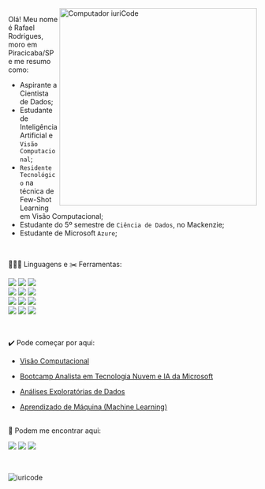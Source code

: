 <img src="https://raw.githubusercontent.com/MicaelliMedeiros/micaellimedeiros/master/image/computer-illustration.png" min-width="400px" max-width="400px" width="400px" align="right" alt="Computador iuriCode">


  Olá! Meu nome é Rafael Rodrigues, moro em Piracicaba/SP e me resumo como: </br>
 
  * Aspirante a Cientista de Dados; <br>
  * Estudante de Inteligência Artificial e `Visão Computacional`; <br>
  * `Residente Tecnológico` na técnica de Few-Shot Learning em Visão Computacional; <br>
  * Estudante do 5º semestre de `Ciência de Dados`, no Mackenzie;
  * Estudante de Microsoft `Azure`;

  <br>
<p align="left">
  👨🏽‍💻  Linguagens e ✂️ Ferramentas:<br></p>
<p align="left">  
  <img src="https://img.shields.io/badge/Python-14354C?style=for-the-badge&logo=python&logoColor=white"/> 
  <img src="https://img.shields.io/badge/GitHub-100000?style=for-the-badge&labelColor=black&logo=github&logoColor=white" />
  <img src="https://img.shields.io/badge/Jupyter-F37626?style=for-the-badge&labelColor=F37626&logo=jupyter&logoColor=white" /><br>
  <img src="https://img.shields.io/badge/pandas-f3f6f4?style=for-the-badge&logo=pandas&logoColor=purple"/>
  <img src="https://img.shields.io/badge/Excel-217346?style=for-the-badge&logo=microsoft-excel&logoColor=white" />
  <img src="https://img.shields.io/badge/Anaconda-44a833?style=for-the-badge&labelColor=44a833&logo=anaconda&logoColor=white" /><br>
  <img src="https://img.shields.io/badge/scikitlearn-14354C?style=for-the-badge&logo=scikit-learn&logoColor=white" />
  <img src="https://img.shields.io/badge/MySQL-4479a1?style=for-the-badge&labelColor=4479a1&logo=MySQL&logoColor=white" />
  <img src="https://img.shields.io/badge/Colab-F9AB00?style=for-the-badge&logo=Google%20Colab&logoColor=orange" /><br>
  <img src="https://img.shields.io/badge/TensorFlow-276DC3?style=for-the-badge&logo=tensorflow&logoColor=#FF6F00" />
  <img src="https://img.shields.io/badge/numpy-013243?style=for-the-badge&logo=numpy&logoColor=#FF6F00" />
  <img src="https://img.shields.io/badge/keras-D00000?style=for-the-badge&logo=keras&logoColor=#FF6F00" /></p>
  <br>
  
<p align="left">
  ✔️ Pode começar por aqui: 
</p>

-  <a href="https://github.com/rafarodrigues/visao-computacional" target="_blank">Visão Computacional</a>

-  <a href="https://github.com/rafarodrigues/microsoft-analista-azure-ia" target="_blank">Bootcamp Analista em Tecnologia Nuvem e IA da Microsoft</a>

-  <a href="https://github.com/rafarodrigues/Analises-Exploratorias-de-Dados" target="_blank">Análises Exploratórias de Dados</a>

-  <a href="https://github.com/rafarodrigues/Machine-Learning" target="_blank">Aprendizado de Máquina (Machine Learning)</a>
<br><br>
<p align="left">
  📧 Podem me encontrar aqui: 
</p>

<p align="left">
<a href="https://www.linkedin.com/in/rafael-rodrigues-945269180/" target="_blank" alt="Linkedin">
  <img src="https://img.shields.io/badge/-Linkedin-0e76a8?style=flat-square&logo=Linkedin&logoColor=white" /></a>

  <a href="mailto:'rafarodrigues33@gmail.com'" alt="Gmail">
  <img src="https://img.shields.io/badge/-Gmail-FF0000?style=flat-square&labelColor=FF0000&logo=gmail&logoColor=white" /></a>

  <a href="https://www.kaggle.com/rafarodrigues33" target="_blank" alt="Kaggle">
  <img src="https://img.shields.io/badge/Kaggle-20beff?style=flat-square&labelColor=20beff&logo=Kaggle&logoColor=white" /></a>
</p>  
<br>

![iuricode](https://github-readme-stats.vercel.app/api/top-langs/?username=rafarodrigues&hide=html&layout=compact&theme=tokyonight)

